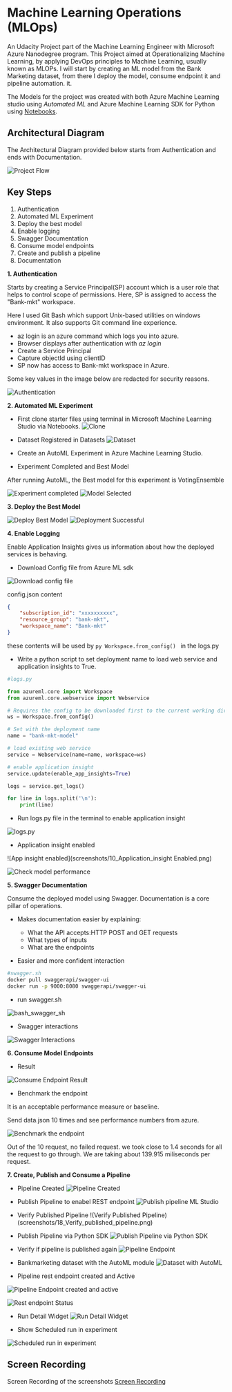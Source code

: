 # Machine Learning Operations (MLOps)

An Udacity Project part of the Machine Learning Engineer with Microsoft Azure Nanodegree program. This Project aimed at Operationalizing Machine Learning, by applying DevOps principles to Machine Learning, usually known as MLOPs. I will start by creating an ML model from the Bank Marketing dataset, from there I deploy the model, consume endpoint it and pipeline automation. it. 

The Models for the project was created with both Azure Machine Learning studio using *Automated ML* and Azure Machine Learning SDK for Python using [Notebooks](starter_files/aml-pipelines-with-automated-machine-learning-step.ipynb).

## Architectural Diagram

The Architectural Diagram provided below starts from Authentication and ends with Documentation.


![Project Flow](screenshots/1_Project_Flow.png)


## Key Steps

1.  Authentication
2.  Automated ML Experiment
3. Deploy the best model
4. Enable logging
5. Swagger Documentation
6. Consume model endpoints
7. Create and publish a pipeline
8. Documentation

**1. Authentication**

Starts by creating a Service Principal(SP) account which is a user role that helps to control scope of permissions. Here, SP is assigned to  access the "Bank-mkt" workspace.

Here I used Git Bash which support Unix-based utilities on windows environment. It also supports Git command line experience.

* az login is an azure command which logs you into azure.
* Browser displays after authentication with *az login*
* Create a Service Principal
* Capture objectId using clientID
* SP now has access to Bank-mkt workspace in Azure.

Some key values in the image below are redacted for security reasons.

![Authentication](screenshots/2_Authentication.png)

**2. Automated ML Experiment**

*  First clone starter files using terminal in Microsoft Machine Learning Studio via Notebooks.
![Clone](screenshots/3_Clone_Starter_files.png)

* Dataset Registered in Datasets
![Dataset](screenshots/3_Dataset.png)

* Create an AutoML Experiment in Azure Machine Learning Studio.
  
* Experiment Completed and Best Model

After running AutoML, the Best model for this experiment is VotingEnsemble

![Experiment completed](screenshots/4_AutoML_Experiment_Complete.png)
![Model Selected](screenshots/5_Model_Selected.png)

**3. Deploy the Best Model**

![Deploy Best Model](screenshots/6_Deploy_Best_Model.png)
![Deployment Successful](screenshots/7_Model_Deployment_Successful.png)

**4. Enable Logging**

Enable Application Insights gives us information about how the deployed services is behaving.

* Download Config file from Azure ML sdk

![Download config file](screenshots/8_Download_config_file.png)

config.json content

```json
{
    "subscription_id": "xxxxxxxxxx",
    "resource_group": "bank-mkt",
    "workspace_name": "Bank-mkt"
}
```

these contents will be used by ```py Workspace.from_config() ``` in the logs.py

* Write a python script to set deployment name to load web service and application insights to True.

```python
#logs.py

from azureml.core import Workspace
from azureml.core.webservice import Webservice

# Requires the config to be downloaded first to the current working directory
ws = Workspace.from_config()

# Set with the deployment name
name = "bank-mkt-model"

# load existing web service
service = Webservice(name=name, workspace=ws)

# enable application insight
service.update(enable_app_insights=True)

logs = service.get_logs()

for line in logs.split('\n'):
    print(line)
```
* Run logs.py file in the terminal to enable application insight

![logs.py](screenshots/9_run_logs_python_file.png)
* Application insight enabled

![App insight enabled](screenshots/10_Application_insight Enabled.png)

![Check model performance](screenshots/11_App_insight_model_perf.png)
  
**5. Swagger Documentation**

Consume the deployed model using Swagger.
Documentation is a core pillar of operations.

* Makes documentation easier by explaining:

  * What the API accepts:HTTP POST and GET requests
  * What types of inputs
  * What are the endpoints
* Easier and more confident interaction


```sh
#swagger.sh
docker pull swaggerapi/swagger-ui
docker run -p 9000:8080 swaggerapi/swagger-ui
```

* run swagger.sh

![bash_swagger_sh](screenshots/12_bash_swagger_sh.png)

* Swagger interactions

![Swagger Interactions](screenshots/13_Swagger_HTTP_API_model_.png)

**6. Consume Model Endpoints**

* Result

![Consume Endpoint Result](screenshots/14_Consume_Endpoint_result.png)

* Benchmark the endpoint

It is an acceptable performance measure or baseline.

Send data.json 10 times and see performance numbers from azure.

![Benchmark the endpoint](screenshots/15_Benchmark_the_Endpoints.png)

Out of the 10 request, no failed request.
we took close to 1.4 seconds for all the request to go through. We are taking about 139.915 miliseconds per request.


**7. Create, Publish and Consume a Pipeline**

* Pipeline Created
![Pipeline Created](screenshots/16_Pipeline_Created.png)

* Publish Pipeline to enabel REST endpoint
![Publish pipeline ML Studio](screenshots/17_Publish_Pipeline_ML_Studio.png)

* Verify Published Pipeline
!(Verify Published Pipeline)(screenshots/18_Verify_published_pipeline.png)

* Publish Pipeline via Python SDK
![Publish Pipeline via Python SDK](screenshots/19_Publish_Pipeline_code.png)

* Verify if pipeline is published again
![Pipeline Endpoint](screenshots/20_Pipeline_Endpoint.png)

* Bankmarketing dataset with the AutoML module
![Dataset with AutoML](screenshots/21_Dataset_With_AutoML.png)

* Pipeline rest endpoint created and Active

![Pipeline Endpoint created and active](screenshots/22_Pipeline_Rest_endpoint_created.png)

![Rest endpoint Status](screenshots/23_Rest_Endpoint_Status_Active.png)
* Run Detail Widget
![Run Detail Widget](screenshots/24_RunDetails_Widget.png)

* Show Scheduled run in experiment

![Scheduled run in experiment](screenshots/25_Show_Scheduled_run.png)



## Screen Recording

Screen Recording of the screenshots
[Screen Recording](https://youtu.be/uX7EQjdiKPU)
